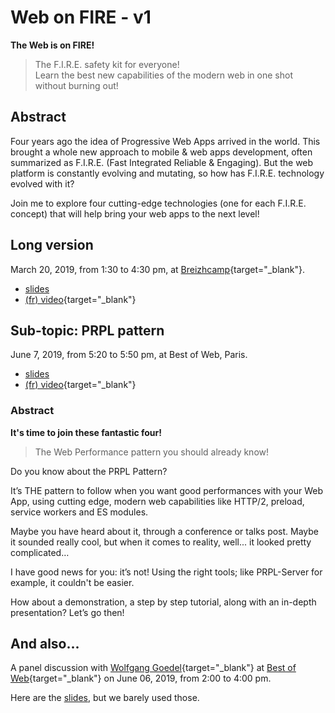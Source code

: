 # Web on FIRE - v1

**The Web is on FIRE!**

> The F.I.R.E. safety kit for everyone!\
> Learn the best new capabilities of the modern web in one shot without burning out!

## Abstract

Four years ago the idea of Progressive Web Apps arrived in the world. This brought a whole new approach to mobile & web apps development, often summarized as F.I.R.E. (Fast Integrated Reliable & Engaging). But the web platform is constantly evolving and mutating, so how has F.I.R.E. technology evolved with it?

Join me to explore four cutting-edge technologies (one for each F.I.R.E. concept) that will help bring your web apps to the next level!

## Long version

March 20, 2019, from 1:30 to 4:30 pm, at [Breizhcamp](https://2019.breizhcamp.org/conference/programme/){target="\_blank"}.

- <a href="/slides/wof/s1/breizhcamp-2019.html" target="_blank">slides</a>
- [(fr) video](https://youtu.be/OQ-dr-7pLaA){target="\_blank"}

## Sub-topic: PRPL pattern

June 7, 2019, from 5:20 to 5:50 pm, at Best of Web, Paris.

- <a href="/slides/wof/s1/BoW-PRPL-2019.html" target="_blank">slides</a>
- [(fr) video](https://youtu.be/YSn8r0BDKTY){target="\_blank"}

### Abstract

**It's time to join these fantastic four!**

> The Web Performance pattern you should already know!

Do you know about the PRPL Pattern?

It’s THE pattern to follow when you want good performances with your Web App, using cutting edge, modern web capabilities like HTTP/2, preload, service workers and ES modules.

Maybe you have heard about it, through a conference or talks post. Maybe it sounded really cool, but when it comes to reality, well... it looked pretty complicated…

I have good news for you: it’s not! Using the right tools; like PRPL-Server for example, it couldn't be easier.

How about a demonstration, a step by step tutorial, along with an in-depth presentation? Let’s go then!

## And also...

A panel discussion with [Wolfgang Goedel](https://twitter.com/wgoedel){target="\_blank"} at [Best of Web](https://www.bestofweb.paris/2019/){target="\_blank"} on June 06, 2019, from 2:00 to 4:00 pm.

Here are the <a href="/slides/wof/s1/BoW-workshop-2019.html" target="_blank">slides</a>, but we barely used those.
